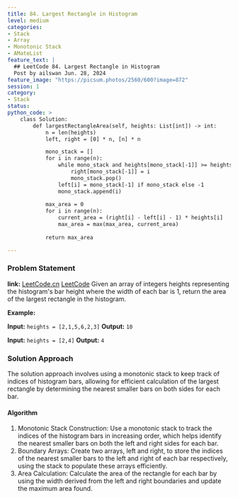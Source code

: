 ```yaml
---
title: 84. Largest Rectangle in Histogram
level: medium
categories:
- Stack
- Array
- Monotonic Stack
- AMateList
feature_text: |
  ## LeetCode 84. Largest Rectangle in Histogram
  Post by ailswan Jun. 28, 2024
feature_image: "https://picsum.photos/2560/600?image=872"
session: 1
category:
- Stack
status: 
python_code: >
    class Solution:
        def largestRectangleArea(self, heights: List[int]) -> int:
            n = len(heights)
            left, right = [0] * n, [n] * n

            mono_stack = []
            for i in range(n):
                while mono_stack and heights[mono_stack[-1]] >= heights[i]:
                    right[mono_stack[-1]] = i
                    mono_stack.pop()
                left[i] = mono_stack[-1] if mono_stack else -1
                mono_stack.append(i)
            
            max_area = 0   
            for i in range(n):
                current_area = (right[i] - left[i] - 1) * heights[i]
                max_area = max(max_area, current_area)
            
            return max_area

---
```


### Problem Statement
**link:**
[LeetCode.cn](https://leetcode.cn/problems/largest-rectangle-in-histogram/)
[LeetCode](https://leetcode.com/largest-rectangle-in-histogram/)
Given an array of integers heights representing the histogram's bar height where the width of each bar is 1, return the area of the largest rectangle in the histogram.

**Example:**

**Input:** `heights = [2,1,5,6,2,3]`
**Output:** `10`

**Input:** `heights = [2,4]`
**Output:** `4`
 
### Solution Approach
The solution approach involves using a monotonic stack to keep track of indices of histogram bars, allowing for efficient calculation of the largest rectangle by determining the nearest smaller bars on both sides for each bar.

#### Algorithm
1. Monotonic Stack Construction: Use a monotonic stack to track the indices of the histogram bars in increasing order, which helps identify the nearest smaller bars on both the left and right sides for each bar.
2. Boundary Arrays: Create two arrays, left and right, to store the indices of the nearest smaller bars to the left and right of each bar respectively, using the stack to populate these arrays efficiently.
3. Area Calculation: Calculate the area of the rectangle for each bar by using the width derived from the left and right boundaries and update the maximum area found.
